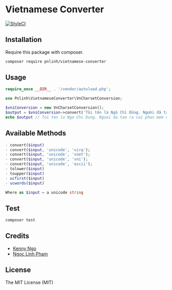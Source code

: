 # Vietnamese Converter
[![StyleCI](https://github.styleci.io/repos/155349271/shield?branch=master)]([https://github.styleci.io/repos/206334256](https://github.styleci.io/repos/206334256))

## Installation

Require this package with composer.

```bash
composer require pnlinh/vietnamese-converter
```

## Usage
```php
require_once __DIR__ . '/vendor/autoload.php';

use Pnlinh\VietnameseConverter\VnCharsetConversion;

$vniConversion = new VnCharsetConversion();
$output = $vniConversion->convert('Tôi tên là Ngô Chí Dũng. Người đã tạo ra cái phần mềm này.');
echo $output // Toi ten la Ngo Chi Dung. Nguoi da tao ra cai phan mem nay.
```

## Available Methods
```php
- convert($input)
- convert($input, 'unicode', 'virq');
- convert($input, 'unicode', 'vnet');
- convert($input, 'unicode', 'vni');
- convert($input, 'unicode', 'ascii');
- tolower($input)
- toupper($input)
- ucfirst($input)
- ucwords($input)

Where as $input = a unicode string
```

## Test

```bash
composer test
```

## Credits

- [Kenny Ngo](https://github.com/kenny-ngo)
- [Ngoc Linh Pham](https://github.com/pnlinh)  

## License
The MIT License (MIT)
